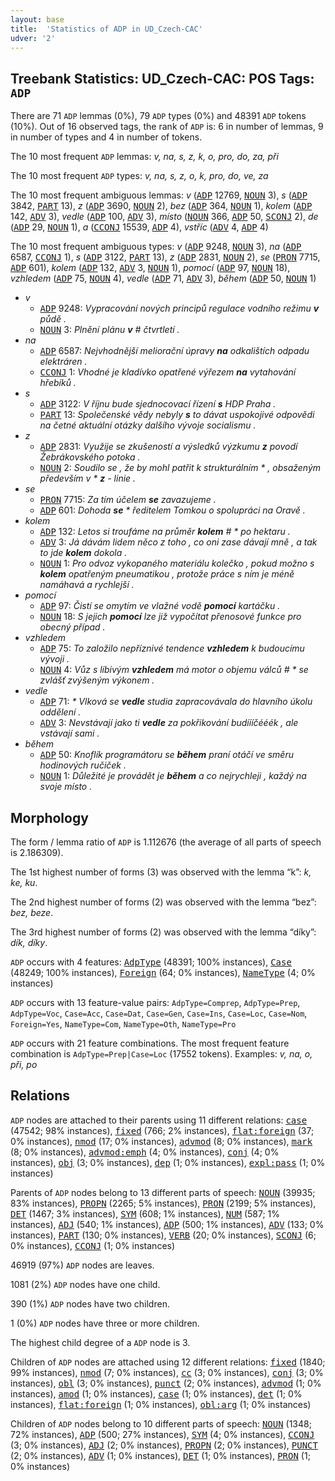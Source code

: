 ```yaml
---
layout: base
title:  'Statistics of ADP in UD_Czech-CAC'
udver: '2'
---
```


## Treebank Statistics: UD_Czech-CAC: POS Tags: `ADP`

There are 71 `ADP` lemmas (0%), 79 `ADP` types (0%) and 48391 `ADP` tokens (10%).
Out of 16 observed tags, the rank of `ADP` is: 6 in number of lemmas, 9 in number of types and 4 in number of tokens.

The 10 most frequent `ADP` lemmas: <em>v, na, s, z, k, o, pro, do, za, při</em>

The 10 most frequent `ADP` types:  <em>v, na, s, z, o, k, pro, do, ve, za</em>

The 10 most frequent ambiguous lemmas: <em>v</em> (<tt><a href="cs_cac-pos-ADP.html">ADP</a></tt> 12769, <tt><a href="cs_cac-pos-NOUN.html">NOUN</a></tt> 3), <em>s</em> (<tt><a href="cs_cac-pos-ADP.html">ADP</a></tt> 3842, <tt><a href="cs_cac-pos-PART.html">PART</a></tt> 13), <em>z</em> (<tt><a href="cs_cac-pos-ADP.html">ADP</a></tt> 3690, <tt><a href="cs_cac-pos-NOUN.html">NOUN</a></tt> 2), <em>bez</em> (<tt><a href="cs_cac-pos-ADP.html">ADP</a></tt> 364, <tt><a href="cs_cac-pos-NOUN.html">NOUN</a></tt> 1), <em>kolem</em> (<tt><a href="cs_cac-pos-ADP.html">ADP</a></tt> 142, <tt><a href="cs_cac-pos-ADV.html">ADV</a></tt> 3), <em>vedle</em> (<tt><a href="cs_cac-pos-ADP.html">ADP</a></tt> 100, <tt><a href="cs_cac-pos-ADV.html">ADV</a></tt> 3), <em>místo</em> (<tt><a href="cs_cac-pos-NOUN.html">NOUN</a></tt> 366, <tt><a href="cs_cac-pos-ADP.html">ADP</a></tt> 50, <tt><a href="cs_cac-pos-SCONJ.html">SCONJ</a></tt> 2), <em>de</em> (<tt><a href="cs_cac-pos-ADP.html">ADP</a></tt> 29, <tt><a href="cs_cac-pos-NOUN.html">NOUN</a></tt> 1), <em>a</em> (<tt><a href="cs_cac-pos-CCONJ.html">CCONJ</a></tt> 15539, <tt><a href="cs_cac-pos-ADP.html">ADP</a></tt> 4), <em>vstříc</em> (<tt><a href="cs_cac-pos-ADV.html">ADV</a></tt> 4, <tt><a href="cs_cac-pos-ADP.html">ADP</a></tt> 4)

The 10 most frequent ambiguous types:  <em>v</em> (<tt><a href="cs_cac-pos-ADP.html">ADP</a></tt> 9248, <tt><a href="cs_cac-pos-NOUN.html">NOUN</a></tt> 3), <em>na</em> (<tt><a href="cs_cac-pos-ADP.html">ADP</a></tt> 6587, <tt><a href="cs_cac-pos-CCONJ.html">CCONJ</a></tt> 1), <em>s</em> (<tt><a href="cs_cac-pos-ADP.html">ADP</a></tt> 3122, <tt><a href="cs_cac-pos-PART.html">PART</a></tt> 13), <em>z</em> (<tt><a href="cs_cac-pos-ADP.html">ADP</a></tt> 2831, <tt><a href="cs_cac-pos-NOUN.html">NOUN</a></tt> 2), <em>se</em> (<tt><a href="cs_cac-pos-PRON.html">PRON</a></tt> 7715, <tt><a href="cs_cac-pos-ADP.html">ADP</a></tt> 601), <em>kolem</em> (<tt><a href="cs_cac-pos-ADP.html">ADP</a></tt> 132, <tt><a href="cs_cac-pos-ADV.html">ADV</a></tt> 3, <tt><a href="cs_cac-pos-NOUN.html">NOUN</a></tt> 1), <em>pomocí</em> (<tt><a href="cs_cac-pos-ADP.html">ADP</a></tt> 97, <tt><a href="cs_cac-pos-NOUN.html">NOUN</a></tt> 18), <em>vzhledem</em> (<tt><a href="cs_cac-pos-ADP.html">ADP</a></tt> 75, <tt><a href="cs_cac-pos-NOUN.html">NOUN</a></tt> 4), <em>vedle</em> (<tt><a href="cs_cac-pos-ADP.html">ADP</a></tt> 71, <tt><a href="cs_cac-pos-ADV.html">ADV</a></tt> 3), <em>během</em> (<tt><a href="cs_cac-pos-ADP.html">ADP</a></tt> 50, <tt><a href="cs_cac-pos-NOUN.html">NOUN</a></tt> 1)


* <em>v</em>
  * <tt><a href="cs_cac-pos-ADP.html">ADP</a></tt> 9248: <em>Vypracování nových principů regulace vodního režimu <b>v</b> půdě .</em>
  * <tt><a href="cs_cac-pos-NOUN.html">NOUN</a></tt> 3: <em>Plnění plánu <b>v</b> # čtvrtletí .</em>
* <em>na</em>
  * <tt><a href="cs_cac-pos-ADP.html">ADP</a></tt> 6587: <em>Nejvhodnější meliorační úpravy <b>na</b> odkalištích odpadu elektráren .</em>
  * <tt><a href="cs_cac-pos-CCONJ.html">CCONJ</a></tt> 1: <em>Vhodné je kladívko opatřené výřezem <b>na</b> vytahování hřebíků .</em>
* <em>s</em>
  * <tt><a href="cs_cac-pos-ADP.html">ADP</a></tt> 3122: <em>V říjnu bude sjednocovací řízení <b>s</b> HDP Praha .</em>
  * <tt><a href="cs_cac-pos-PART.html">PART</a></tt> 13: <em>Společenské vědy nebyly <b>s</b> to dávat uspokojivé odpovědi na četné aktuální otázky dalšího vývoje socialismu .</em>
* <em>z</em>
  * <tt><a href="cs_cac-pos-ADP.html">ADP</a></tt> 2831: <em>Využije se zkušeností a výsledků výzkumu <b>z</b> povodí Žebrákovského potoka .</em>
  * <tt><a href="cs_cac-pos-NOUN.html">NOUN</a></tt> 2: <em>Soudilo se , že by mohl patřit k strukturálním * , obsaženým především v * <b>z</b> - linie .</em>
* <em>se</em>
  * <tt><a href="cs_cac-pos-PRON.html">PRON</a></tt> 7715: <em>Za tím účelem <b>se</b> zavazujeme .</em>
  * <tt><a href="cs_cac-pos-ADP.html">ADP</a></tt> 601: <em>Dohoda <b>se</b> * ředitelem Tomkou o spolupráci na Oravě .</em>
* <em>kolem</em>
  * <tt><a href="cs_cac-pos-ADP.html">ADP</a></tt> 132: <em>Letos si troufáme na průměr <b>kolem</b> # * po hektaru .</em>
  * <tt><a href="cs_cac-pos-ADV.html">ADV</a></tt> 3: <em>Já dávám lidem něco z toho , co oni zase dávají mně , a tak to jde <b>kolem</b> dokola .</em>
  * <tt><a href="cs_cac-pos-NOUN.html">NOUN</a></tt> 1: <em>Pro odvoz vykopaného materiálu kolečko , pokud možno s <b>kolem</b> opatřeným pneumatikou , protože práce s ním je méně namáhavá a rychlejší .</em>
* <em>pomocí</em>
  * <tt><a href="cs_cac-pos-ADP.html">ADP</a></tt> 97: <em>Čistí se omytím ve vlažné vodě <b>pomocí</b> kartáčku .</em>
  * <tt><a href="cs_cac-pos-NOUN.html">NOUN</a></tt> 18: <em>S jejich <b>pomocí</b> lze již vypočítat přenosové funkce pro obecný případ .</em>
* <em>vzhledem</em>
  * <tt><a href="cs_cac-pos-ADP.html">ADP</a></tt> 75: <em>To založilo nepříznivé tendence <b>vzhledem</b> k budoucímu vývoji .</em>
  * <tt><a href="cs_cac-pos-NOUN.html">NOUN</a></tt> 4: <em>Vůz s líbivým <b>vzhledem</b> má motor o objemu válců # * se zvlášť zvýšeným výkonem .</em>
* <em>vedle</em>
  * <tt><a href="cs_cac-pos-ADP.html">ADP</a></tt> 71: <em>* Vlková se <b>vedle</b> studia zapracovávala do hlavního úkolu oddělení .</em>
  * <tt><a href="cs_cac-pos-ADV.html">ADV</a></tt> 3: <em>Nevstávají jako ti <b>vedle</b> za pokřikování budíííčééék , ale vstávají sami .</em>
* <em>během</em>
  * <tt><a href="cs_cac-pos-ADP.html">ADP</a></tt> 50: <em>Knoflík programátoru se <b>během</b> praní otáčí ve směru hodinových ručiček .</em>
  * <tt><a href="cs_cac-pos-NOUN.html">NOUN</a></tt> 1: <em>Důležité je provádět je <b>během</b> a co nejrychleji , každý na svoje místo .</em>

## Morphology

The form / lemma ratio of `ADP` is 1.112676 (the average of all parts of speech is 2.186309).

The 1st highest number of forms (3) was observed with the lemma “k”: <em>k, ke, ku</em>.

The 2nd highest number of forms (2) was observed with the lemma “bez”: <em>bez, beze</em>.

The 3rd highest number of forms (2) was observed with the lemma “díky”: <em>dík, díky</em>.

`ADP` occurs with 4 features: <tt><a href="cs_cac-feat-AdpType.html">AdpType</a></tt> (48391; 100% instances), <tt><a href="cs_cac-feat-Case.html">Case</a></tt> (48249; 100% instances), <tt><a href="cs_cac-feat-Foreign.html">Foreign</a></tt> (64; 0% instances), <tt><a href="cs_cac-feat-NameType.html">NameType</a></tt> (4; 0% instances)

`ADP` occurs with 13 feature-value pairs: `AdpType=Comprep`, `AdpType=Prep`, `AdpType=Voc`, `Case=Acc`, `Case=Dat`, `Case=Gen`, `Case=Ins`, `Case=Loc`, `Case=Nom`, `Foreign=Yes`, `NameType=Com`, `NameType=Oth`, `NameType=Pro`

`ADP` occurs with 21 feature combinations.
The most frequent feature combination is `AdpType=Prep|Case=Loc` (17552 tokens).
Examples: <em>v, na, o, při, po</em>


## Relations

`ADP` nodes are attached to their parents using 11 different relations: <tt><a href="cs_cac-dep-case.html">case</a></tt> (47542; 98% instances), <tt><a href="cs_cac-dep-fixed.html">fixed</a></tt> (766; 2% instances), <tt><a href="cs_cac-dep-flat-foreign.html">flat:foreign</a></tt> (37; 0% instances), <tt><a href="cs_cac-dep-nmod.html">nmod</a></tt> (17; 0% instances), <tt><a href="cs_cac-dep-advmod.html">advmod</a></tt> (8; 0% instances), <tt><a href="cs_cac-dep-mark.html">mark</a></tt> (8; 0% instances), <tt><a href="cs_cac-dep-advmod-emph.html">advmod:emph</a></tt> (4; 0% instances), <tt><a href="cs_cac-dep-conj.html">conj</a></tt> (4; 0% instances), <tt><a href="cs_cac-dep-obj.html">obj</a></tt> (3; 0% instances), <tt><a href="cs_cac-dep-dep.html">dep</a></tt> (1; 0% instances), <tt><a href="cs_cac-dep-expl-pass.html">expl:pass</a></tt> (1; 0% instances)

Parents of `ADP` nodes belong to 13 different parts of speech: <tt><a href="cs_cac-pos-NOUN.html">NOUN</a></tt> (39935; 83% instances), <tt><a href="cs_cac-pos-PROPN.html">PROPN</a></tt> (2265; 5% instances), <tt><a href="cs_cac-pos-PRON.html">PRON</a></tt> (2199; 5% instances), <tt><a href="cs_cac-pos-DET.html">DET</a></tt> (1467; 3% instances), <tt><a href="cs_cac-pos-SYM.html">SYM</a></tt> (608; 1% instances), <tt><a href="cs_cac-pos-NUM.html">NUM</a></tt> (587; 1% instances), <tt><a href="cs_cac-pos-ADJ.html">ADJ</a></tt> (540; 1% instances), <tt><a href="cs_cac-pos-ADP.html">ADP</a></tt> (500; 1% instances), <tt><a href="cs_cac-pos-ADV.html">ADV</a></tt> (133; 0% instances), <tt><a href="cs_cac-pos-PART.html">PART</a></tt> (130; 0% instances), <tt><a href="cs_cac-pos-VERB.html">VERB</a></tt> (20; 0% instances), <tt><a href="cs_cac-pos-SCONJ.html">SCONJ</a></tt> (6; 0% instances), <tt><a href="cs_cac-pos-CCONJ.html">CCONJ</a></tt> (1; 0% instances)

46919 (97%) `ADP` nodes are leaves.

1081 (2%) `ADP` nodes have one child.

390 (1%) `ADP` nodes have two children.

1 (0%) `ADP` nodes have three or more children.

The highest child degree of a `ADP` node is 3.

Children of `ADP` nodes are attached using 12 different relations: <tt><a href="cs_cac-dep-fixed.html">fixed</a></tt> (1840; 99% instances), <tt><a href="cs_cac-dep-nmod.html">nmod</a></tt> (7; 0% instances), <tt><a href="cs_cac-dep-cc.html">cc</a></tt> (3; 0% instances), <tt><a href="cs_cac-dep-conj.html">conj</a></tt> (3; 0% instances), <tt><a href="cs_cac-dep-obl.html">obl</a></tt> (3; 0% instances), <tt><a href="cs_cac-dep-punct.html">punct</a></tt> (2; 0% instances), <tt><a href="cs_cac-dep-advmod.html">advmod</a></tt> (1; 0% instances), <tt><a href="cs_cac-dep-amod.html">amod</a></tt> (1; 0% instances), <tt><a href="cs_cac-dep-case.html">case</a></tt> (1; 0% instances), <tt><a href="cs_cac-dep-det.html">det</a></tt> (1; 0% instances), <tt><a href="cs_cac-dep-flat-foreign.html">flat:foreign</a></tt> (1; 0% instances), <tt><a href="cs_cac-dep-obl-arg.html">obl:arg</a></tt> (1; 0% instances)

Children of `ADP` nodes belong to 10 different parts of speech: <tt><a href="cs_cac-pos-NOUN.html">NOUN</a></tt> (1348; 72% instances), <tt><a href="cs_cac-pos-ADP.html">ADP</a></tt> (500; 27% instances), <tt><a href="cs_cac-pos-SYM.html">SYM</a></tt> (4; 0% instances), <tt><a href="cs_cac-pos-CCONJ.html">CCONJ</a></tt> (3; 0% instances), <tt><a href="cs_cac-pos-ADJ.html">ADJ</a></tt> (2; 0% instances), <tt><a href="cs_cac-pos-PROPN.html">PROPN</a></tt> (2; 0% instances), <tt><a href="cs_cac-pos-PUNCT.html">PUNCT</a></tt> (2; 0% instances), <tt><a href="cs_cac-pos-ADV.html">ADV</a></tt> (1; 0% instances), <tt><a href="cs_cac-pos-DET.html">DET</a></tt> (1; 0% instances), <tt><a href="cs_cac-pos-PRON.html">PRON</a></tt> (1; 0% instances)

